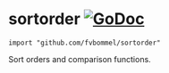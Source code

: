 # sortorder [![GoDoc](https://godoc.org/github.com/fvbommel/sortorder?status.svg)](https://godoc.org/github.com/fvbommel/sortorder)

    import "github.com/fvbommel/sortorder"

Sort orders and comparison functions.
